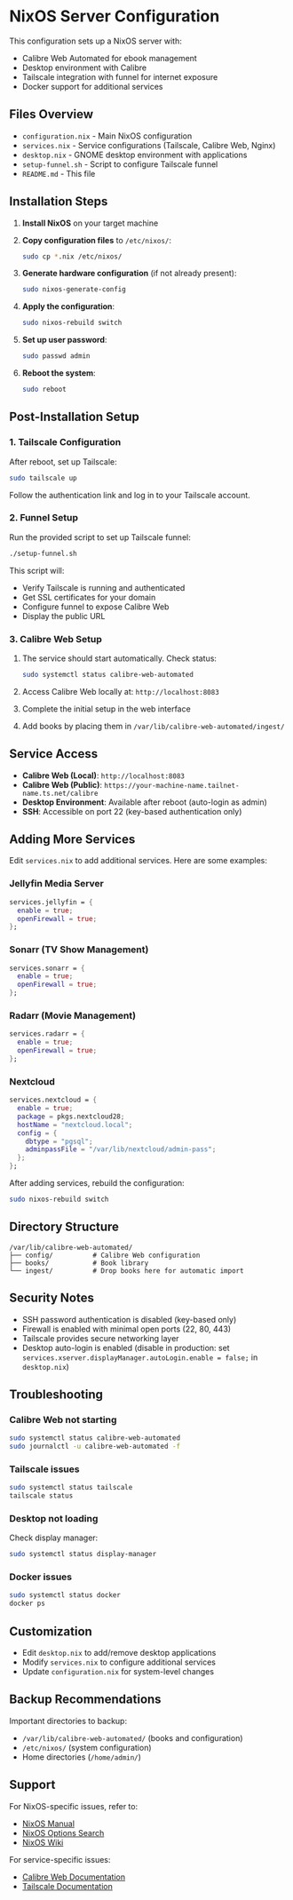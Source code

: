 # NixOS Server Configuration

This configuration sets up a NixOS server with:
- Calibre Web Automated for ebook management
- Desktop environment with Calibre
- Tailscale integration with funnel for internet exposure
- Docker support for additional services

## Files Overview

- `configuration.nix` - Main NixOS configuration
- `services.nix` - Service configurations (Tailscale, Calibre Web, Nginx)
- `desktop.nix` - GNOME desktop environment with applications
- `setup-funnel.sh` - Script to configure Tailscale funnel
- `README.md` - This file

## Installation Steps

1. **Install NixOS** on your target machine

2. **Copy configuration files** to `/etc/nixos/`:
   ```bash
   sudo cp *.nix /etc/nixos/
   ```

3. **Generate hardware configuration** (if not already present):
   ```bash
   sudo nixos-generate-config
   ```

4. **Apply the configuration**:
   ```bash
   sudo nixos-rebuild switch
   ```

5. **Set up user password**:
   ```bash
   sudo passwd admin
   ```

6. **Reboot the system**:
   ```bash
   sudo reboot
   ```

## Post-Installation Setup

### 1. Tailscale Configuration

After reboot, set up Tailscale:

```bash
sudo tailscale up
```

Follow the authentication link and log in to your Tailscale account.

### 2. Funnel Setup

Run the provided script to set up Tailscale funnel:

```bash
./setup-funnel.sh
```

This script will:
- Verify Tailscale is running and authenticated
- Get SSL certificates for your domain
- Configure funnel to expose Calibre Web
- Display the public URL

### 3. Calibre Web Setup

1. The service should start automatically. Check status:
   ```bash
   sudo systemctl status calibre-web-automated
   ```

2. Access Calibre Web locally at: `http://localhost:8083`

3. Complete the initial setup in the web interface

4. Add books by placing them in `/var/lib/calibre-web-automated/ingest/`

## Service Access

- **Calibre Web (Local)**: `http://localhost:8083`
- **Calibre Web (Public)**: `https://your-machine-name.tailnet-name.ts.net/calibre`
- **Desktop Environment**: Available after reboot (auto-login as admin)
- **SSH**: Accessible on port 22 (key-based authentication only)

## Adding More Services

Edit `services.nix` to add additional services. Here are some examples:

### Jellyfin Media Server
```nix
services.jellyfin = {
  enable = true;
  openFirewall = true;
};
```

### Sonarr (TV Show Management)
```nix
services.sonarr = {
  enable = true;
  openFirewall = true;
};
```

### Radarr (Movie Management)
```nix
services.radarr = {
  enable = true;
  openFirewall = true;
};
```

### Nextcloud
```nix
services.nextcloud = {
  enable = true;
  package = pkgs.nextcloud28;
  hostName = "nextcloud.local";
  config = {
    dbtype = "pgsql";
    adminpassFile = "/var/lib/nextcloud/admin-pass";
  };
};
```

After adding services, rebuild the configuration:
```bash
sudo nixos-rebuild switch
```

## Directory Structure

```
/var/lib/calibre-web-automated/
├── config/          # Calibre Web configuration
├── books/           # Book library
└── ingest/          # Drop books here for automatic import
```

## Security Notes

- SSH password authentication is disabled (key-based only)
- Firewall is enabled with minimal open ports (22, 80, 443)
- Tailscale provides secure networking layer
- Desktop auto-login is enabled (disable in production: set `services.xserver.displayManager.autoLogin.enable = false;` in `desktop.nix`)

## Troubleshooting

### Calibre Web not starting
```bash
sudo systemctl status calibre-web-automated
sudo journalctl -u calibre-web-automated -f
```

### Tailscale issues
```bash
sudo systemctl status tailscale
tailscale status
```

### Desktop not loading
Check display manager:
```bash
sudo systemctl status display-manager
```

### Docker issues
```bash
sudo systemctl status docker
docker ps
```

## Customization

- Edit `desktop.nix` to add/remove desktop applications
- Modify `services.nix` to configure additional services
- Update `configuration.nix` for system-level changes

## Backup Recommendations

Important directories to backup:
- `/var/lib/calibre-web-automated/` (books and configuration)
- `/etc/nixos/` (system configuration)
- Home directories (`/home/admin/`)

## Support

For NixOS-specific issues, refer to:
- [NixOS Manual](https://nixos.org/manual/nixos/stable/)
- [NixOS Options Search](https://search.nixos.org/options)
- [NixOS Wiki](https://nixos.wiki/)

For service-specific issues:
- [Calibre Web Documentation](https://github.com/janeczku/calibre-web)
- [Tailscale Documentation](https://tailscale.com/kb/)